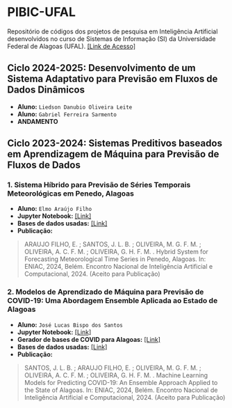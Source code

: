 # PIBIC-UFAL
 Repositório de códigos dos projetos de pesquisa em Inteligência Artificial desenvolvidos no curso de Sistemas de Informação (SI) da Universidade Federal de Alagoas (UFAL). [[Link de Acesso]](https://sigaa.sig.ufal.br/sigaa/public/docente/pesquisa.jsf?siape=1244933)

 ## Ciclo 2024-2025: Desenvolvimento de um Sistema Adaptativo para Previsão em Fluxos de Dados Dinâmicos
 - **Aluno:** `Liedson Danubio Oliveira Leite`
 - **Aluno:** `Gabriel Ferreira Sarmento`
 - **ANDAMENTO**


 ## Ciclo 2023-2024: Sistemas Preditivos baseados em Aprendizagem de Máquina para Previsão de Fluxos de Dados

 ### 1. Sistema Híbrido para Previsão de Séries Temporais Meteorológicas em Penedo, Alagoas
 - **Aluno:** `Elmo Araújo Filho`
 - **Jupyter Notebook:** [[Link]](https://github.com/GustavoHFMO/PIBIC-UFAL/blob/main/Sistema%20H%C3%ADbrido%20-%20Dados%20de%20Clima%20-%20Elmo/Notebook%20-%20Sistema%20H%C3%ADbrido%20-%20Dados%20de%20Clima%20-%20Elmo.ipynb)
 - **Bases de dados usadas:** [[Link]](https://github.com/GustavoHFMO/PIBIC-UFAL/tree/main/Sistema%20H%C3%ADbrido%20-%20Dados%20de%20Clima%20-%20Elmo/Datasets)
 -  **Publicação:** 
 > ARAUJO FILHO, E. ; SANTOS, J. L. B. ; OLIVEIRA, M. G. F. M. ; OLIVEIRA, A. C. F. M. ; OLIVEIRA, G. H. F. M. . Hybrid System for Forecasting Meteorological Time Series in Penedo, Alagoas. In: ENIAC, 2024, Belém. Encontro Nacional de Inteligência Artificial e Computacional, 2024. (Aceito para Publicação)

 ### 2. Modelos de Aprendizado de Máquina para Previsão de COVID-19: Uma Abordagem Ensemble Aplicada ao Estado de Alagoas
 - **Aluno:** `José Lucas Bispo dos Santos`
 - **Jupyter Notebook:** [[Link]](https://github.com/GustavoHFMO/PIBIC-UFAL/blob/main/Ensemble%20-%20Covid%20-%20Lucas/Notebook%20-%20Ensemble%20-%20Covid%20-%20Lucas.ipynb)
 - **Gerador de bases de COVID para Alagoas:** [[Link]](https://github.com/GustavoHFMO/PIBIC-UFAL/blob/main/Ensemble%20-%20Covid%20-%20Lucas/Notebook%20-%20Gerador%20das%20Séries%20de%20Covid.ipynb)
 - **Bases de dados usadas:** [[Link]](https://github.com/GustavoHFMO/PIBIC-UFAL/tree/main/Ensemble%20-%20Covid%20-%20Lucas/BASES%20DE%20DADOS)
 - **Publicação:**
 > SANTOS, J. L. B. ; ARAUJO FILHO, E. ; OLIVEIRA, M. G. F. M. ; OLIVEIRA, A. C. F. M. ; OLIVEIRA, G. H. F. M. . Machine Learning Models for Predicting COVID-19: An Ensemble Approach Applied to the State of Alagoas. In: ENIAC, 2024, Belém. Encontro Nacional de Inteligência Artificial e Computacional, 2024. (Aceito para Publicação)
 

